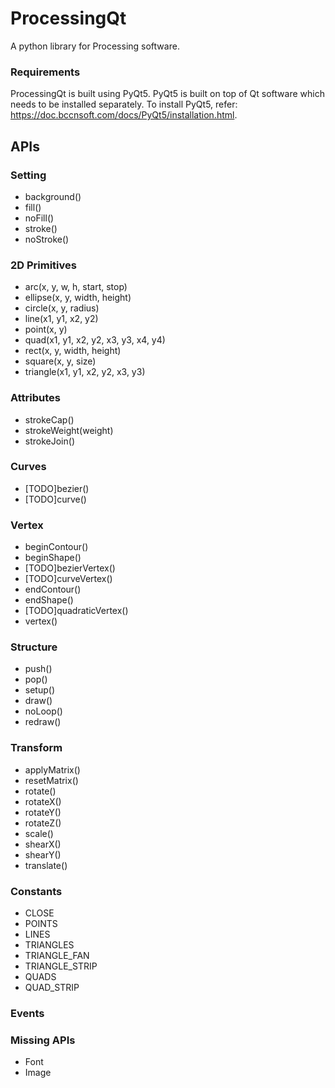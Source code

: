 # ProcessingQt

A python library for Processing software. 

### Requirements

ProcessingQt is built using PyQt5. PyQt5 is built on top of Qt software which needs to be installed separately. To install PyQt5, refer: https://doc.bccnsoft.com/docs/PyQt5/installation.html.

## APIs

### Setting
* background()
* fill()
* noFill()
* stroke()
* noStroke()

### 2D Primitives
* arc(x, y, w, h, start, stop)
* ellipse(x, y, width, height)
* circle(x, y, radius)
* line(x1, y1, x2, y2)
* point(x, y)
* quad(x1, y1, x2, y2, x3, y3, x4, y4)
* rect(x, y, width, height)
* square(x, y, size)
* triangle(x1, y1, x2, y2, x3, y3)

### Attributes
* strokeCap()
* strokeWeight(weight)
* strokeJoin()

### Curves
* [TODO]bezier()
* [TODO]curve()

### Vertex
* beginContour()
* beginShape()
* [TODO]bezierVertex()
* [TODO]curveVertex()
* endContour()
* endShape()
* [TODO]quadraticVertex()
* vertex()

### Structure
* push()
* pop()
* setup()
* draw()
* noLoop()
* redraw()

### Transform
* applyMatrix()
* resetMatrix()
* rotate()
* rotateX()
* rotateY()
* rotateZ()
* scale()
* shearX()
* shearY()
* translate()

### Constants
* CLOSE
* POINTS
* LINES
* TRIANGLES
* TRIANGLE_FAN
* TRIANGLE_STRIP
* QUADS
* QUAD_STRIP

### Events

### Missing APIs
* Font
* Image
